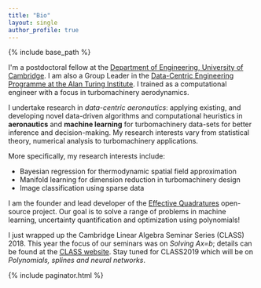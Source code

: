 ```yaml
---
title: "Bio"
layout: single
author_profile: true
---
```


{% include base_path %}

I'm a postdoctoral fellow at the [Department of Engineering, University of Cambridge](http://www.eng.cam.ac.uk). I am also a Group Leader in the [Data-Centric Engineering Programme at the Alan Turing Institute](https://www.turing.ac.uk/research/research-programmes/data-centric-engineering). I trained as a computational engineer with a focus in turbomachinery aerodynamics.

I undertake research in *data-centric aeronautics*: applying existing, and developing novel data-driven algorithms and computational heuristics in **aeronautics** and **machine learning** for turbomachinery data-sets for better inference and decision-making. My research interests vary from statistical theory, numerical analysis to turbomachinery applications.

More specifically, my research interests include:
- Bayesian regression for thermodynamic spatial field approximation
- Manifold learning for dimension reduction in turbomachinery design
- Image classification using sparse data

I am the founder and lead developer of the [Effective Quadratures](https://www.effective-quadratures.org) open-source project. Our goal is to  solve a range of problems in machine learning, uncertainty quantification and optimization using polynomials!

I just wrapped up the Cambridge Linear Algebra Seminar Series (CLASS) 2018. This year the focus of our seminars was on *Solving Ax=b*; details can be found at the [CLASS website](https://www.cambridge-class.org). Stay tuned for CLASS2019 which will be on *Polynomials, splines and neural networks*.

{% include paginator.html %}
